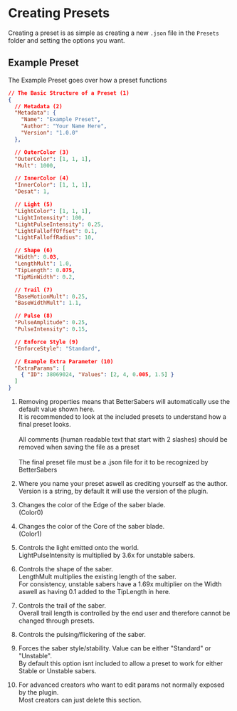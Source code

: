 # Creating Presets

Creating a preset is as simple as creating a new `.json` file in the `Presets` folder and setting the options you want.

## Example Preset

The Example Preset goes over how a preset functions

``` json title="ExamplePreset.json"
// The Basic Structure of a Preset (1)
{
  // Metadata (2)
  "Metadata": {
    "Name": "Example Preset",
    "Author": "Your Name Here",
    "Version": "1.0.0"
  },

  // OuterColor (3)
  "OuterColor": [1, 1, 1],
  "Mult": 1000,

  // InnerColor (4)
  "InnerColor": [1, 1, 1],
  "Desat": 1,

  // Light (5)
  "LightColor": [1, 1, 1],
  "LightIntensity": 100,
  "LightPulseIntensity": 0.25,
  "LightFalloffOffset": 0.1,
  "LightFalloffRadius": 10,

  // Shape (6)
  "Width": 0.03,
  "LengthMult": 1.0,
  "TipLength": 0.075,
  "TipMinWidth": 0.2,

  // Trail (7)
  "BaseMotionMult": 0.25,
  "BaseWidthMult": 1.1,

  // Pulse (8)
  "PulseAmplitude": 0.25,
  "PulseIntensity": 0.15,

  // Enforce Style (9)
  "EnforceStyle": "Standard",

  // Example Extra Parameter (10)
  "ExtraParams": [
    { "ID": 38069024, "Values": [2, 4, 0.005, 1.5] }
  ]
}
```

1. Removing properties means that BetterSabers will automatically use the default value shown here.  
It is recommended to look at the included presets to understand how a final preset looks.  
<br>All comments (human readable text that start with 2 slashes) should be removed when saving the file as a preset  
<br>The final preset file must be a .json file for it to be recognized by BetterSabers

2. Where you name your preset aswell as crediting yourself as the author.  
Version is a string, by default it will use the version of the plugin.

3. Changes the color of the Edge of the saber blade.  
(Color0)

4. Changes the color of the Core of the saber blade.  
(Color1)

5. Controls the light emitted onto the world.  
LightPulseIntensity is multiplied by 3.6x for unstable sabers.

6. Controls the shape of the saber.  
LengthMult multiplies the existing length of the saber.  
For consistency, unstable sabers have a 1.69x multiplier on the Width aswell as having 0.1 added to the TipLength in here.

7. Controls the trail of the saber.  
Overall trail length is controlled by the end user and therefore cannot be changed through presets.

8. Controls the pulsing/flickering of the saber.

9. Forces the saber style/stability. Value can be either "Standard" or "Unstable".  
By default this option isnt included to allow a preset to work for either Stable or Unstable sabers.

10. For advanced creators who want to edit params not normally exposed by the plugin.  
Most creators can just delete this section.